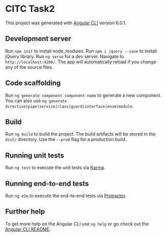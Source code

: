 # CITC Task2

This project was generated with [Angular CLI](https://github.com/angular/angular-cli) version 6.0.1.


## Development server
Run `npm init` to install node_modules.
Run `npm i jquery --save` to install jQuery library.
Run `ng serve` for a dev server. Navigate to `http://localhost:4200/`. The app will automatically reload if you change any of the source files.



## Code scaffolding
Run `ng generate component component-name` to generate a new component. You can also use `ng generate directive|pipe|service|class|guard|interface|enum|module`.

## Build

Run `ng build` to build the project. The build artifacts will be stored in the `dist/` directory. Use the `--prod` flag for a production build.

## Running unit tests

Run `ng test` to execute the unit tests via [Karma](https://karma-runner.github.io).

## Running end-to-end tests

Run `ng e2e` to execute the end-to-end tests via [Protractor](http://www.protractortest.org/).

## Further help

To get more help on the Angular CLI use `ng help` or go check out the [Angular CLI README](https://github.com/angular/angular-cli/blob/master/README.md).
